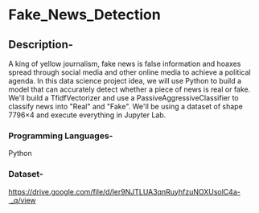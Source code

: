 # Fake_News_Detection
## Description- 
A king of yellow journalism, fake news is false information and hoaxes spread through social media and other online media to achieve a political agenda. In this data science project idea, we will use Python to build a model that can accurately detect whether a piece of news is real or fake. We'll build a TfidfVectorizer and use a PassiveAggressiveClassifier to classify news into "Real" and "Fake". We'll be using a dataset of shape 7796×4 and execute everything in Jupyter Lab.

### Programming Languages- 
Python


### Dataset-
https://drive.google.com/file/d/ler9NJTLUA3qnRuyhfzuNOXUsolC4a- _q/view
